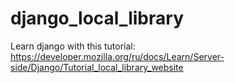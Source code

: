 # django_local_library
Learn django with this tutorial: https://developer.mozilla.org/ru/docs/Learn/Server-side/Django/Tutorial_local_library_website
